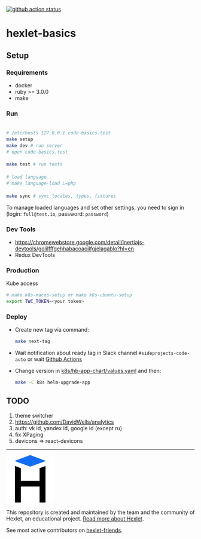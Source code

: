 [![github action status](https://github.com/hexlet-basics/hexlet-basics/workflows/push/badge.svg)](https://actions-badge.atrox.dev/hexlet-basics/hexlet-basics/goto)

# hexlet-basics

## Setup

### Requirements

- docker
- ruby >= 3.0.0
- make

### Run

```bash

# /etc/hosts 127.0.0.1 code-basics.test
make setup
make dev # run server
# open code-basics.test

make test # run tests

# load language
# make language-load L=php

make sync # sync locales, types, fixtures
```

To manage loaded languages and set other settings, you need to sign in (login: `full@test.io`, password: `password`)

### Dev Tools

- <https://chromewebstore.google.com/detail/inertiajs-devtools/golilfffgehhabacoaoilfgjelagablo?hl=en>
- Redux DevTools

### Production

Kube access

```bash
# make k8s-macos-setup or make k8s-ubuntu-setup
export TWC_TOKEN=<your token>
```

### Deploy

- Create new tag via command:

  ```bash
  make next-tag
  ```

- Wait notification about ready tag in Slack channel `#sideprojects-code-auto` or wait [Github Actions](https://github.com/hexlet-basics/hexlet-basics/actions/workflows/release.yml)
- Change version in [k8s/hb-app-chart/values.yaml](/k8s/hb-app-chart/values.yaml) and then:

  ```bash
  make -C k8s helm-upgrade-app
  ```

## TODO

1. theme switcher
1. <https://github.com/DavidWells/analytics>
1. auth: vk id, yandex id, google id (except ru)
1. fix XPaging
1. devicons => react-devicons

---

[![Hexlet Ltd. logo](https://raw.githubusercontent.com/Hexlet/assets/master/images/hexlet_logo128.png)](https://hexlet.io/?utm_source=github&utm_medium=referral&utm_campaign=hexlet&utm_content=hexlet-basics)

This repository is created and maintained by the team and the community of Hexlet, an educational project. [Read more about Hexlet](https://hexlet.io/?utm_source=github&utm_medium=referral&utm_campaign=hexlet&utm_content=hexlet-basics).

See most active contributors on [hexlet-friends](https://friends.hexlet.io/).
